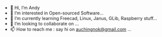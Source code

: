 - 👋 Hi, I’m Andy
- 👀 I’m interested in Open-sourced Software...
- 🌱 I’m currently learning Freecad, Linux, Janus, GLib, Raspberry stuff...
- 💞️ I’m looking to collaborate on ...
- 📫 How to reach me : say hi on auchingnok@gmail.com ...

<!---
kongnihcua/kongnihcua is a ✨ special ✨ repository because its `README.md` (this file) appears on your GitHub profile.
You can click the Preview link to take a look at your changes.
--->

